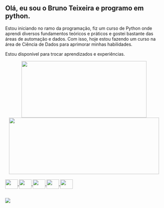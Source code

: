 ## Olá, eu sou o Bruno Teixeira e programo em python.

Estou iniciando no ramo da programação, fiz um curso de Python onde aprendi diversos fundamentos teóricos e práticos e gostei bastante das áreas de automação e dados.
Com isso, hoje estou fazendo um curso na área de Ciência de Dados para aprimorar minhas habilidades.

Estou disponível para trocar aprendizados e experiências.

<div align="center">
  <a href="https://www.linkedin.com/in/bruno-josé-camões-teixeira-31aab4174/">
  <img height="180" width = "400" src="https://github-readme-stats.vercel.app/api?username=brunojct&show_icons=true&theme=merko&include_all_commits=true&count_private=true"/>
  <img height="180" width = "480" src="https://github-readme-stats.vercel.app/api/top-langs/?username=brunojct&layout=compact&langs_count=7&theme=merko"/>
</div>
<div style="display: inline_block"><br>
  <img align="center" height="30" width="40" src="https://cdn.jsdelivr.net/gh/devicons/devicon/icons/jupyter/jupyter-original-wordmark.svg"/>
  <img align="center" height="30" width="40" src="https://cdn.jsdelivr.net/gh/devicons/devicon/icons/kaggle/kaggle-original-wordmark.svg"/>
  <img align="center" height="30" width="40" src="https://cdn.jsdelivr.net/gh/devicons/devicon/icons/pandas/pandas-original-wordmark.svg"/>
  <img align="center" height="30" width="40" src="https://cdn.jsdelivr.net/gh/devicons/devicon/icons/pycharm/pycharm-original-wordmark.svg"/>
  <img align="center" height="30" width="40" src="https://cdn.jsdelivr.net/gh/devicons/devicon/icons/python/python-original-wordmark.svg"/>
</div>
 
  
  ##
 
<div> 
  <a href="https://www.linkedin.com/in/bruno-josé-camões-teixeira-31aab4174/" target="_blank"><img src="https://img.shields.io/badge/-LinkedIn-%230077B5?style=for-the-badge&logo=linkedin&logoColor=white" target="_blank"></a> 
</div>
